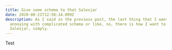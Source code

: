 ```yaml
---
title: Give some schema to that Salesjar
date: 2020-08-21T12:58:14.099Z
description: As I said in the previous post, the last thing that I want is to
  annoying with complicated schema or like, so, there is how I want to build
  Salesjar, simply.
---
```

Test